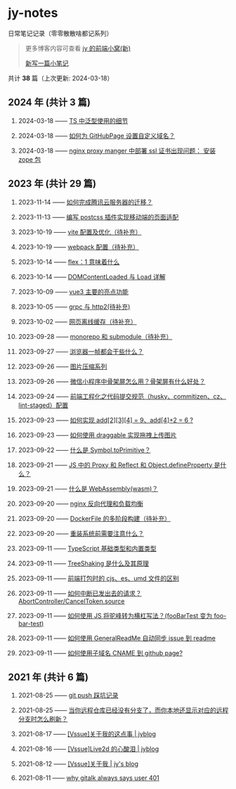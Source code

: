 # jy-notes

日常笔记记录（零零散散啥都记系列）

> 更多博客内容可查看 [jy 的前端小窝(新)](https://jynba.github.io)
>
> [新写一篇小笔记](https://github.com/jynba/jynba.github.io/issues/new)

共计 **38** 篇（上次更新: 2024-03-18）

## 2024 年 (共计 3 篇)

1. 2024-03-18 —— [TS 中泛型使用的细节](https://github.com/jynba/jynba.github.io/issues/38)

2. 2024-03-18 —— [如何为 GitHubPage 设置自定义域名？](https://github.com/jynba/jynba.github.io/issues/37)

3. 2024-03-18 —— [nginx proxy manger 中部署 ssl 证书出现问题： 安装 zope 包](https://github.com/jynba/jynba.github.io/issues/36)

## 2023 年 (共计 29 篇)

1. 2023-11-14 —— [如何完成腾讯云服务器的迁移？](https://github.com/jynba/jynba.github.io/issues/35)

2. 2023-11-13 —— [编写 postcss 插件实现移动端的页面适配](https://github.com/jynba/jynba.github.io/issues/34)

3. 2023-10-19 —— [vite 配置及优化（待补充）](https://github.com/jynba/jynba.github.io/issues/33)

4. 2023-10-19 —— [webpack 配置（待补充）](https://github.com/jynba/jynba.github.io/issues/32)

5. 2023-10-14 —— [flex：1 意味着什么](https://github.com/jynba/jynba.github.io/issues/31)

6. 2023-10-14 —— [DOMContentLoaded 与 Load 详解](https://github.com/jynba/jynba.github.io/issues/30)

7. 2023-10-09 —— [vue3 主要的亮点功能](https://github.com/jynba/jynba.github.io/issues/29)

8. 2023-10-05 —— [grpc 与 http2(待补充)](https://github.com/jynba/jynba.github.io/issues/28)

9. 2023-10-02 —— [网页离线缓存（待补充）](https://github.com/jynba/jynba.github.io/issues/27)

10. 2023-09-28 —— [monorepo 和 submodule（待补充）](https://github.com/jynba/jynba.github.io/issues/26)

11. 2023-09-27 —— [浏览器一帧都会干些什么？](https://github.com/jynba/jynba.github.io/issues/25)

12. 2023-09-26 —— [图片压缩系列](https://github.com/jynba/jynba.github.io/issues/24)

13. 2023-09-26 —— [微信小程序中骨架屏怎么用？骨架屏有什么好处？](https://github.com/jynba/jynba.github.io/issues/23)

14. 2023-09-24 —— [前端工程化之代码提交规范（husky、commitizen、cz、lint-staged）配置](https://github.com/jynba/jynba.github.io/issues/22)

15. 2023-09-23 —— [如何实现 add[2][3][4] = 9、add[4]+2 = 6 ?](https://github.com/jynba/jynba.github.io/issues/21)

16. 2023-09-23 —— [如何使用 draggable 实现拖拽上传图片](https://github.com/jynba/jynba.github.io/issues/20)

17. 2023-09-22 —— [什么是 Symbol.toPrimitive？](https://github.com/jynba/jynba.github.io/issues/19)

18. 2023-09-21 —— [JS 中的 Proxy 和 Reflect 和 Object.defineProperty 是什么？](https://github.com/jynba/jynba.github.io/issues/18)

19. 2023-09-21 —— [什么是 WebAssembly(wasm)？](https://github.com/jynba/jynba.github.io/issues/17)

20. 2023-09-20 —— [nginx 反向代理和负载均衡](https://github.com/jynba/jynba.github.io/issues/16)

21. 2023-09-20 —— [DockerFile 的多阶段构建（待补充）](https://github.com/jynba/jynba.github.io/issues/15)

22. 2023-09-20 —— [重装系统前需要注意什么？](https://github.com/jynba/jynba.github.io/issues/14)

23. 2023-09-11 —— [TypeScript 基础类型和内置类型](https://github.com/jynba/jynba.github.io/issues/13)

24. 2023-09-11 —— [TreeShaking 是什么及其原理](https://github.com/jynba/jynba.github.io/issues/12)

25. 2023-09-11 —— [前端打包时的 cjs、es、umd 文件的区别](https://github.com/jynba/jynba.github.io/issues/11)

26. 2023-09-11 —— [如何中断已发出去的请求？AbortController/CancelToken.source](https://github.com/jynba/jynba.github.io/issues/10)

27. 2023-09-11 —— [如何使用 JS 将驼峰转为横杠写法？(fooBarTest 变为 foo-bar-test)](https://github.com/jynba/jynba.github.io/issues/9)

28. 2023-09-11 —— [如何使用 GeneralReadMe 自动同步 issue 到 readme](https://github.com/jynba/jynba.github.io/issues/8)

29. 2023-09-11 —— [如何使用子域名 CNAME 到 github page?](https://github.com/jynba/jynba.github.io/issues/7)

## 2021 年 (共计 6 篇)

1. 2021-08-25 —— [git push 踩坑记录](https://github.com/jynba/jynba.github.io/issues/6)

2. 2021-08-25 —— [当你远程仓库已经没有分支了，而你本地还显示对应的远程分支时怎么刷新？](https://github.com/jynba/jynba.github.io/issues/5)

3. 2021-08-17 —— [[Vssue]关于我的这点事 | jyblog](https://github.com/jynba/jynba.github.io/issues/4)

4. 2021-08-16 —— [[Vssue]Live2d 的心酸泪 | jyblog](https://github.com/jynba/jynba.github.io/issues/3)

5. 2021-08-12 —— [[Vssue]关于我 | jy's blog](https://github.com/jynba/jynba.github.io/issues/2)

6. 2021-08-11 —— [why gitalk always says user 401](https://github.com/jynba/jynba.github.io/issues/1)

